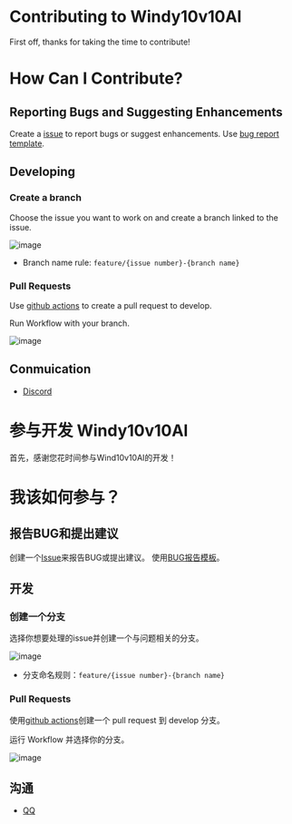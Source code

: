# Contributing to Windy10v10AI

First off, thanks for taking the time to contribute!

# How Can I Contribute?

## Reporting Bugs and Suggesting Enhancements

Create a [issue](https://github.com/windybirth/windy10v10ai/issues) to report bugs or suggest enhancements.
Use [bug report template](https://github.com/windybirth/windy10v10ai/issues/new/choose).

## Developing

### Create a branch

Choose the issue you want to work on and create a branch linked to the issue.

![image](https://github.com/windybirth/windy10v10ai/assets/3445793/c1b2d8d1-b452-4973-b725-a023c3b0d93b)

- Branch name rule: `feature/{issue number}-{branch name}`

### Pull Requests

Use [github actions](https://github.com/windybirth/windy10v10ai/actions/workflows/create_pr.yml) to create a pull request to develop.

Run Workflow with your branch.

![image](https://github.com/windybirth/windy10v10ai/assets/3445793/e7abb29a-ebfe-48dc-b5b7-ba9faf71e7ba)

## Conmuication

- [Discord](https://discord.com/invite/MfawtDpxks)

# 参与开发 Windy10v10AI

首先，感谢您花时间参与Wind10v10AI的开发！

# 我该如何参与？

## 报告BUG和提出建议

创建一个[Issue](https://github.com/windybirth/windy10v10ai/issues)来报告BUG或提出建议。
使用[BUG报告模板](https://github.com/windybirth/windy10v10ai/issues/new/choose)。

## 开发

### 创建一个分支

选择你想要处理的issue并创建一个与问题相关的分支。

![image](https://github.com/windybirth/windy10v10ai/assets/3445793/c1b2d8d1-b452-4973-b725-a023c3b0d93b)

- 分支命名规则：`feature/{issue number}-{branch name}`

### Pull Requests

使用[github actions](https://github.com/windybirth/windy10v10ai/actions/workflows/create_pr.yml)创建一个 pull request 到 develop 分支。

运行 Workflow 并选择你的分支。

![image](https://github.com/windybirth/windy10v10ai/assets/3445793/e7abb29a-ebfe-48dc-b5b7-ba9faf71e7ba)

## 沟通

- [QQ](https://qm.qq.com/cgi-bin/qm/qr?k=6yNcbJ0GOuPECq1dmIvsmdj8y7dZBiHs)
